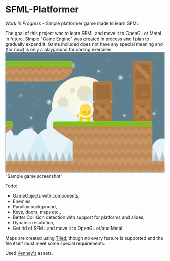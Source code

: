 # SFML-Platformer
*Work In Progress* - Simple platformer game made to learn SFML

The goal of this project was to learn SFML and move it to OpenGL or Metal in future. Simple "Game Engine" was created in process and I plan to gradually expand it.
Game included does not have any special meaning and (for now) is only a playground for coding exercises:
![GameShot](https://github.com/PrzemyslawBanasiak/SFML-Platformer/raw/master/Images/screen1.png) "Sample game screenshot"

Todo:
* GameObjects with components,
* Enemies,
* Parallax background,
* Keys, doors, traps etc.,
* Better Collision detection with support for platforms and slides,
* Dynamic resolution,
* Get rid of SFML and move it to OpenGL or/and Metal.

Maps are created using [Tiled](http://www.mapeditor.org/), though no every feature is supported and the file itself must meet some special requirements.

Used [Kenney's](https://opengameart.org/users/kenney) assets.

